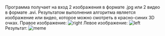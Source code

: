 Программа получает на вход 2 изображения в формате .jpg или 2 видео в формате .avi. 
Результатом выполнения алгоритма является изображение или видео, которое можно смотреть в красно-синих 3D очках.
Правое изображение:
![right](https://user-images.githubusercontent.com/34687884/176181994-e8f02587-b768-4efc-a82d-048aaaed59ab.jpg)
Левое изображение:
![left](https://user-images.githubusercontent.com/34687884/176181997-4acb6170-d436-48fa-8ae1-8f6319d7eaad.jpg)
Результат:
![meme](https://user-images.githubusercontent.com/34687884/176181988-691a8e27-000f-4583-96d6-d45b75e542c6.jpg)
